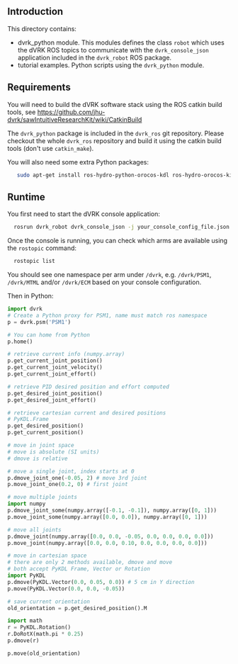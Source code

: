 ## Introduction

This directory contains:
* dvrk_python module.  This modules defines the class `robot` which uses the dVRK ROS topics to communicate with the `dvrk_console_json` application included in the `dvrk_robot` ROS package.
* tutorial examples.  Python scripts using the `dvrk_python` module.

## Requirements

You will need to build the dVRK software stack using the ROS catkin build tools, see https://github.com/jhu-dvrk/sawIntuitiveResearchKit/wiki/CatkinBuild

The `dvrk_python` package is included in the `dvrk_ros` git repository.  Please checkout the whole `dvrk_ros` repository and build it using the catkin build tools (don't use `catkin_make`).

You will also need some extra Python packages:
```sh
   sudo apt-get install ros-hydro-python-orocos-kdl ros-hydro-orocos-kinematics-dynamics ros-hydro-tf
```

## Runtime

You first need to start the dVRK console application:
```sh
  rosrun dvrk_robot dvrk_console_json -j your_console_config_file.json
```

Once the console is running, you can check which arms are available using the `rostopic` command:
```sh
  rostopic list
```

You should see one namespace per arm under `/dvrk`, e.g. `/dvrk/PSM1`, `/dvrk/MTML` and/or `/dvrk/ECM` based on your console configuration.

Then in Python:
```python
import dvrk
# Create a Python proxy for PSM1, name must match ros namespace
p = dvrk.psm('PSM1')

# You can home from Python
p.home()

# retrieve current info (numpy.array)
p.get_current_joint_position()
p.get_current_joint_velocity()
p.get_current_joint_effort()

# retrieve PID desired position and effort computed
p.get_desired_joint_position()
p.get_desired_joint_effort()

# retrieve cartesian current and desired positions
# PyKDL.Frame
p.get_desired_position()
p.get_current_position()

# move in joint space
# move is absolute (SI units)
# dmove is relative

# move a single joint, index starts at 0
p.dmove_joint_one(-0.05, 2) # move 3rd joint
p.move_joint_one(0.2, 0) # first joint

# move multiple joints
import numpy
p.dmove_joint_some(numpy.array([-0.1, -0.1]), numpy.array([0, 1]))
p.move_joint_some(numpy.array([0.0, 0.0]), numpy.array([0, 1]))

# move all joints
p.dmove_joint(numpy.array([0.0, 0.0, -0.05, 0.0, 0.0, 0.0, 0.0]))
p.move_joint(numpy.array([0.0, 0.0, 0.10, 0.0, 0.0, 0.0, 0.0]))

# move in cartesian space
# there are only 2 methods available, dmove and move
# both accept PyKDL Frame, Vector or Rotation
import PyKDL
p.dmove(PyKDL.Vector(0.0, 0.05, 0.0)) # 5 cm in Y direction 
p.move(PyKDL.Vector(0.0, 0.0, -0.05))

# save current orientation
old_orientation = p.get_desired_position().M

import math
r = PyKDL.Rotation()
r.DoRotX(math.pi * 0.25)
p.dmove(r)

p.move(old_orientation)
```
